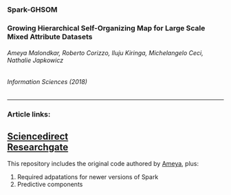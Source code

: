 ### Spark-GHSOM  
### Growing Hierarchical Self-Organizing Map for Large Scale Mixed Attribute Datasets  
###### Ameya Malondkar, Roberto Corizzo, Iluju Kiringa, Michelangelo Ceci, Nathalie Japkowicz  
###### Information Sciences (2018)  
------
### Article links:  
[Sciencedirect](https://www.sciencedirect.com/science/article/pii/S0020025518309496)  
[Researchgate](https://www.researchgate.net/publication/329472474_Spark-GHSOM_Growing_Hierarchical_Self-Organizing_Map_for_Large_Scale_Mixed_Attribute_Datasets)  
------  
This repository includes the original code authored by [Ameya](https://github.com/ameyamm/mcs-thesis), plus:  
1. Required adpatations for newer versions of Spark  
2. Predictive components